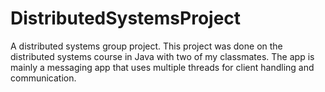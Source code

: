 # DistributedSystemsProject
A distributed systems group project. This project was done on the distributed systems course in Java with two of my classmates.
The app is mainly a messaging app that uses multiple threads for client handling and communication.

